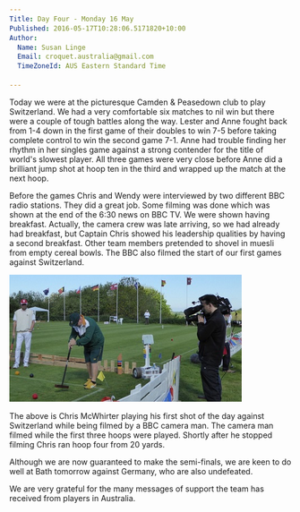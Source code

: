 ```yaml
---
Title: Day Four - Monday 16 May
Published: 2016-05-17T10:28:06.5171820+10:00
Author:
  Name: Susan Linge
  Email: croquet.australia@gmail.com
  TimeZoneId: AUS Eastern Standard Time

---
```

Today we were at the picturesque Camden & Peasedown club to play Switzerland. We had a very comfortable six matches to nil win but there were a couple of tough battles along the way. Lester and Anne fought back from 1-4 down in the first game of their doubles to win 7-5 before taking complete control to win the second game 7-1. Anne had trouble finding her rhythm in her singles game against a strong contender for the title of world's slowest player. All three games were very close before Anne did a brilliant jump shot at hoop ten in the third and wrapped up the match at the next hoop.

Before the games Chris and Wendy were interviewed by two different BBC radio stations. They did a great job. Some filming was done which was shown at the end of the 6:30 news on BBC TV. We were shown having breakfast. Actually, the camera crew was late arriving, so we had already had breakfast, but Captain Chris showed his leadership qualities by having a second breakfast. Other team members pretended to shovel in muesli from empty cereal bowls. The BBC also filmed the start of our first games against Switzerland.

<img src="/chris-mcwhirter-being-filmed-by-the-bbc.jpg" alt="Chris McWhirter being filmed by the BBC" title="Chris McWhirter playing his first shot against Switzerland with the BBC filiming"/>

The above is Chris McWhirter playing his first shot of the day against Switzerland while being filmed by a BBC camera man. The camera man filmed while the first three hoops were played. Shortly after he stopped filming Chris ran hoop four from 20 yards.

Although we are now guaranteed to make the semi-finals, we are keen to do well at Bath tomorrow against Germany, who are also undefeated.

We are very grateful for the many messages of support the team has received from players in Australia.
